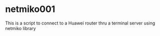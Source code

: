 # netmiko001
This is a script to connect to a Huawei router thru a terminal server using netmiko library
